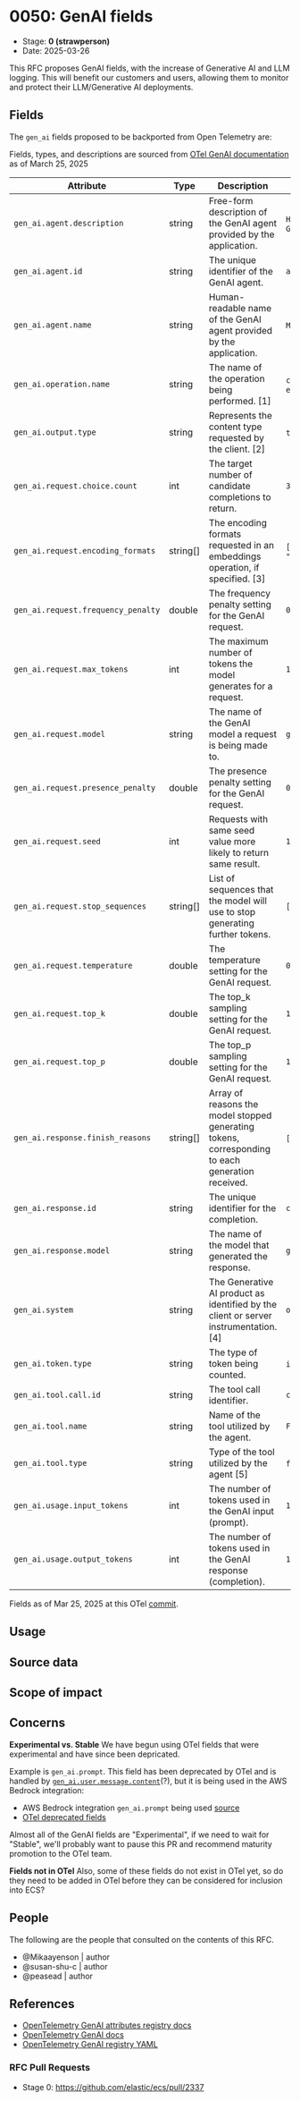 # 0050: GenAI fields
<!-- Leave this ID at 0000. The ECS team will assign a unique, contiguous RFC number upon merging the initial stage of this RFC. -->

- Stage: **0 (strawperson)** <!-- Update to reflect target stage. See https://elastic.github.io/ecs/stages.html -->
- Date: 2025-03-26 <!-- The ECS team sets this date at merge time. This is the date of the latest stage advancement. -->

<!--
As you work on your RFC, use the "Stage N" comments to guide you in what you should focus on, for the stage you're targeting.
Feel free to remove these comments as you go along.
-->

<!--
Stage 0: Provide a high level summary of the premise of these changes. Briefly describe the nature, purpose, and impact of the changes. ~2-5 sentences.
-->

This RFC proposes GenAI fields, with the increase of Generative AI and LLM logging. This will benefit our customers and users, allowing them to monitor and protect their LLM/Generative AI deployments.

<!--
Stage 1: If the changes include field additions or modifications, please create a folder titled as the RFC number under rfcs/text/. This will be where proposed schema changes as standalone YAML files or extended example mappings and larger source documents will go as the RFC is iterated upon.
-->

<!--
Stage X: Provide a brief explanation of why the proposal is being marked as abandoned. This is useful context for anyone revisiting this proposal or considering similar changes later on.
-->

## Fields

<!--
Stage 1: Describe at a high level how this change affects fields. Include new or updated yml field definitions for all of the essential fields in this draft. While not exhaustive, the fields documented here should be comprehensive enough to deeply evaluate the technical considerations of this change. The goal here is to validate the technical details for all essential fields and to provide a basis for adding experimental field definitions to the schema. Use GitHub code blocks with yml syntax formatting, and add them to the corresponding RFC folder.
-->

<!--
Archived by @peasead w/Elastic Security Labs 10/29/2024
The `llm` fields proposed are: [WIP]

Field | Type | Description /Usage
-- | -- | --
llm.request.content	|	text	|	The full text of the user's request to the LLM.
llm.request.token_count	|	integer	|	Number of tokens in the user's request.
llm.response.content	|	text	|	The full text of the LLM's response.
llm.response.token_count	|	integer	|	Number of tokens in the LLM's response.
llm.user.id	|	keyword	|	Unique identifier for the user.
llm.user.rn	|	keyword	|	Unique resource name for the user.
llm.request.id	|	keyword	|	Unique identifier for the LLM request.
llm.response.id	|	keyword	|	Unique identifier for the LLM response.
llm.response.error_code	|	keyword	|	Error code returned in the LLM response.
llm.response.stop_reason	|	keyword	|	Reason the LLM response stopped.
llm.request.timestamp	|	date	|	Timestamp when the request was made.
llm.response.timestamp	|	date	|	Timestamp when the response was received.
llm.model.name	|	keyword	|	Name of the LLM model used to generate the response.
llm.model.version	|	keyword	|	Version of the LLM model used to generate the response.
llm.model.id	|	keyword	|	Unique identifier for the LLM model.
llm.model.role	|	keyword	|	Role of the LLM model in the interaction.
llm.model.type	|	keyword	|	Type of LLM model.
llm.model.description	|	keyword	|	Description of the LLM model.
llm.model.instructions	|	text	|	Custom instructions for the LLM model.
llm.model.parameters	|	keyword	|	Parameters used to confirm the LLM model.
-->

The `gen_ai` fields proposed to be backported from Open Telemetry are:

Fields, types, and descriptions are sourced from [OTel GenAI documentation](https://opentelemetry.io/docs/specs/semconv/attributes-registry/gen-ai/) as of March 25, 2025

| Attribute | Type | Description | Examples |
|---|---|---|---|
| `gen_ai.agent.description` | string | Free-form description of the GenAI agent provided by the application. | `Helps with math problems`; `Generates fiction stories` |
| `gen_ai.agent.id` | string | The unique identifier of the GenAI agent. | `asst_5j66UpCpwteGg4YSxUnt7lPY` |
| `gen_ai.agent.name` | string | Human-readable name of the GenAI agent provided by the application. | `Math Tutor`; `Fiction Writer` |
| `gen_ai.operation.name` | string | The name of the operation being performed. [1] | `chat`; `text_completion`; `embeddings` |
| `gen_ai.output.type` | string | Represents the content type requested by the client. [2] | `text`; `json`; `image` |
|`gen_ai.request.choice.count` | int | The target number of candidate completions to return. | `3` |
| `gen_ai.request.encoding_formats` | string[] | The encoding formats requested in an embeddings operation, if specified. [3] | `["base64"]`; `["float", "binary"]` |
| `gen_ai.request.frequency_penalty` | double | The frequency penalty setting for the GenAI request. | `0.1` |
| `gen_ai.request.max_tokens` | int | The maximum number of tokens the model generates for a request. | `100` |
| `gen_ai.request.model` | string | The name of the GenAI model a request is being made to. | `gpt-4` |
| `gen_ai.request.presence_penalty` | double | The presence penalty setting for the GenAI request. | `0.1` |
| `gen_ai.request.seed` | int | Requests with same seed value more likely to return same result. | `100` |
| `gen_ai.request.stop_sequences` | string[] | List of sequences that the model will use to stop generating further tokens. | `["forest", "lived"]` |
| `gen_ai.request.temperature` | double | The temperature setting for the GenAI request. | `0.0` |
| `gen_ai.request.top_k` | double | The top_k sampling setting for the GenAI request. | `1.0` |
| `gen_ai.request.top_p` | double | The top_p sampling setting for the GenAI request. | `1.0` |
| `gen_ai.response.finish_reasons` | string[] | Array of reasons the model stopped generating tokens, corresponding to each generation received. | `["stop"]`; `["stop", "length"]` |
| `gen_ai.response.id` | string | The unique identifier for the completion. | `chatcmpl-123` |
| `gen_ai.response.model` | string | The name of the model that generated the response. | `gpt-4-0613` |
| `gen_ai.system` | string | The Generative AI product as identified by the client or server instrumentation. [4] | `openai` |
| `gen_ai.token.type` | string | The type of token being counted. | `input`; `output` |
| `gen_ai.tool.call.id` | string | The tool call identifier. | `call_mszuSIzqtI65i1wAUOE8w5H4` |
| `gen_ai.tool.name` | string | Name of the tool utilized by the agent. | `Flights` |
| `gen_ai.tool.type` | string | Type of the tool utilized by the agent [5] | `function`; `extension`; `datastore` |
| `gen_ai.usage.input_tokens` | int | The number of tokens used in the GenAI input (prompt). | `100` |
| `gen_ai.usage.output_tokens` | int | The number of tokens used in the GenAI response (completion). | `180` |

Fields as of Mar 25, 2025 at this OTel [commit](https://github.com/open-telemetry/semantic-conventions/blob/78c42c576a25743902192466cf7ff81889bf3630/docs/attributes-registry/gen-ai.md).

<!-- Archived by @susan-shu-c w/Elastic Security 03/25/2025 -->
<!--
Field | Type | Description /Usage | Example
-- | -- | -- | --
gen_ai | nested | This defines the attributes used to describe telemetry in the context of Generative Artificial Intelligence (GenAI) Models requests and responses.
gen_ai.analysis | nested |
gen_ai.analysis.action_recommended | keyword | Recommended actions based on the analysis.
gen_ai.analysis.finding | keyword | Detailed findings from security tools.
gen_ai.analysis.function | keyword | Name of the security or analysis function used.
gen_ai.analysis.tool_names | keyword | Name of the security or analysis tools used.
gen_ai.assistant | nested |
gen_ai.assistant.message | nested |
gen_ai.assistant.message.role | keyword | The actual role of the message author as passed in the message. | `assistant` or `bot`
gen_ai.assistant.message.content | keyword | The contents of the assistant message. | `Spans, events, metrics defined by the GenAI semantic conventions.`
gen_ai.assistant.message.tool_calls | nested | The tool calls generated by the model, such as function calls. |
gen_ai.assistant.message.tool_calls.id | text | The id of the tool call | `call_mszuSIzqtI65i1wAUOE8w5H4`
gen_ai.assistant.message.tool_calls.type | keyword | The type of the tool | `function`
gen_ai.assistant.message.tool_calls.function | nested
gen_ai.assistant.message.tool_calls.function.name | keyword | The name of the function to call | `get_link_to_otel_semconv`
gen_ai.assistant.message.tool_calls.function.arguments | keyword | The arguments to pass the the function | `{"semconv": "gen_ai"}`
gen_ai.choice | nested | This event describes model-generated individual chat response
gen_ai.choice.finish_reason | keyword | The reason the model stopped generating tokens. | `stop`, `tool_calls`, `content_filter`
gen_ai.choice.index | intiger | The index of the choice in the list of choices. | `1`
gen_ai.choice.message | nested | GenAI response message. |
gen_ai.choice.message.role | The actual role of the message author as passed in the message. | `assistant` or `bot`
gen_ai.choice.message.content | The contents of the choice message. | `Spans, events, metrics defined by the GenAI semantic conventions.`
gen_ai.choice.message.tool_calls | nested | The tool calls generated by the model, such as function calls. |
gen_ai.choice.message.tool_calls.id | text | The id of the tool call | `call_mszuSIzqtI65i1wAUOE8w5H4`
gen_ai.choice.message.tool_calls.type | keyword | The type of the tool | `function`
gen_ai.choice.message.tool_calls.function | nested
gen_ai.choice.message.tool_calls.function.name | keyword | The name of the function to call | `get_link_to_otel_semconv`
gen_ai.choice.message.tool_calls.function.arguments | keyword | The arguments to pass the the function | `{"semconv": "gen_ai"}`
gen_ai.compliance | nested |
gen_ai.compliance.request_triggered | keyword | Lists compliance-related filters that were triggered during the processing of the request, such as data privacy filters or regulatory compliance checks.
gen_ai.compliance.response_triggered | keyword | Lists compliance-related filters that were triggered during the processing of the response, such as data privacy filters or regulatory compliance checks.
gen_ai.compliance.violation_code | keyword | Code identifying the specific compliance rule that was violated.
gen_ai.compliance.violation_detected | boolean | Indicates if any compliance violation was detected during the interaction.
gen_ai.operation.name | keyword | The name of the operation being performed. | `chat`, `text_completion`
gen_ai.openai | nested | This group defines attributes for OpenAI. |
gen_ai.openai.request.response_format | keyword | The response format that is requested. | `json_object`, `json_schema`, `auto`
gen_ai.openai.request.seed | integer | Requests with same seed value more likely to return same result. | `100`
gen_ai.openai.request.service_tier | keyword | The service tier requested. May be a specific tier, detault, or auto. | `auto`, `default`
gen_ai.openai.response.service_tier | keyword | The service tier used for the response. | `scale`, `default`
gen_ai.owasp | nested |
gen_ai.owasp.description | text | Description of the OWASP risk triggered.
gen_ai.owasp.id | keyword | Identifier for the OWASP risk addressed.
gen_ai.performance | nested
gen_ai.performance.request_size | long | Size of the request payload in bytes.
gen_ai.performance.response_size | long | Size of the response payload in bytes.
gen_ai.performance.response_time | long | Time taken by the LLM to generate a response in milliseconds.
gen_ai.performance.start_response_time | long | Time taken by the LLM to send first response byte in milliseconds.
gen_ai.policy | nested
gen_ai.policy.action | keyword | Action taken due to a policy violation, such as blocking, alerting, or modifying the content.
gen_ai.policy.confidence | keyword | Confidence level in the policy match that triggered the action, quantifying how closely the identified content matched the policy criteria.
gen_ai.policy.match_detail | nested
gen_ai.policy.name | keyword | Name of the specific policy that was triggered.
gen_ai.policy.violation | boolean | Specifies if a security policy was violated.
gen_ai.request | nested | This group defines attributes for GenAI request actions. |
gen_ai.request.id | keyword | Unique identifier for the LLM request.
gen_ai.request.max_tokens | integer | The maximum number of tokens the model generates for a request. | `100`
gen_ai.request.model | nested |
gen_ai.request.model.description | text | Description of the LLM model.
gen_ai.request.model.instructions | text | Custom instructions for the LLM model.
gen_ai.request.model.role | keyword | Role of the LLM model in the interaction.
gen_ai.request.model.type | keyword | Type of LLM model.
gen_ai.request.model.version | keyword | Version of the LLM model used to generate the response.
gen_ai.request.model.id | keyword | The name of the GenAI model a request is being made to. | `gpt-4`
gen_ai.request.temperature | integer | The temperature setting for the GenAI request. | `0.0`
gen_ai.request.timestamp | date | Timestamp when the request was made.
gen_ai.request.top_p | integer | The top_p sampling setting for the GenAI request. | `1.0`
gen_ai.request.top_k | integer | The top_k sampling setting for the GenAI request. | `1.0`
gen_ai.request.stop_sequences | keyword | List of sequences that the model will use to stop generating further tokens. | `["forest", "lived"]`
gen_ai.request.frequency_penalty | integer | The frequency penalty setting for the GenAI request. | `0.1`
gen_ai.request.presence_penalty | integer | The presence penalty setting for the GenAI request. | `0.1`
gen_ai.response | nested | This group defines attributes for GenAI response actions. |
gen_ai.response.error_code | keyword | Error code returned in the LLM response.
gen_ai.response.finish_reasons | keyword | Array of reasons the model stopped generating tokens, corresponding to each generation received. | `["stop", "stop", "length"]`
gen_ai.response.id | keyword | The unique identifier for the completion. | `chatcmpl-123`
gen_ai.response.model | keyword | The name of the model that generated the response. | `gpt-4-0613`
gen_ai.response.timestamp | date | Timestamp when the response was received.
gen_ai.security | nested |
gen_ai.security.halluncination_consistency | integer | Consistency check between multiple responses.
gen_ai.security.jailbreak_score | integer | Measures similarity to known jailbreak attempts.
gen_ai.security.prompt_injection_score | integer | Measures similarity to known prompt injection attacks.
gen_ai.security.refusal_score | integer | Measures similarity to known LLM refusal responses.
gen_ai.security.regex_pattern_count | integer | Counts occurrences of strings matching user-defined regex patterns.
gen_ai.sentiment | nested |
gen_ai.sentiment.content_categories | keyword | Categories of content identified as sensitive or requiring moderation.
gen_ai.sentiment.content_inappropriate | keyword | Whether the content was flagged as inappropriate or sensitive.
gen_ai.sentiment.score | integer | Sentiment analysis score.
gen_ai.sentiment.toxicity_score | integer | Toxicity analysis score.
gen_ai.system | nested |
gen_ai.system.product | keyword | The Generative AI product as identified by the client or server instrumentation. | `openai`
gen_ai.system.message | nested | This event describes the instructions passed to the GenAI model.
gen_ai.system.message.role | keyword | The actual role of the message author as passed in the message. | `system` or `instructions`
gen_ai.system.message.content | keyword | The contents of the system message. | `You're a friendly bot that answers questions about GenAi.`
gen_ai.text | nested
gen_ai.text.complexity_score | integer | Evaluates the complexity of the text.
gen_ai.text.readability_score | integer | Measures the readability level of the text.
gen_ai.text.similarity_score | integer | Measures the similarity between the prompt and response.
gen_ai.token.type | keyword | The type of token being counted. | `input`, `output`
gen_ai.tool | nested |
gen_ai.tool.message | nested |
gen_ai.tool.message.role | keyword | The actual role of the message author as passed in the message. | `tool` or `function`
gen_ai.tool.message.content | keyword | The contents of the tool message. | `elastic.co`
gen_ai.tool.message.id | text | Tool call that this message is responding to. | `call_mszuSIzqtI65i1wAUOE8w5H4`
gen_ai.usage | nested | This group defines attributes for GenAI usage. |
gen_ai.usage.completion_tokens | integer | Number of tokens in the LLM's response.
gen_ai.usage.prompt_tokens | integer | Number of tokens in the user's request.
gen_ai.usage.input_tokens | integer | The number of tokens used in the GenAI input (prompt). | `100`
gen_ai.usage.output_tokens | integer | The number of tokens used in the GenAI response (completion). | `180`
gen_ai.user | nested | This event describes the prompt message specified by the user.
gen_ai.user.content | keyword | The contents of the user message. | `What telemetry is reported by OpenAI instrumentations?`
gen_ai.user.id | keyword | Unique identifier for the user.
gen_ai.user.rn | keyword | Unique resource name for the user.
gen_ai.user.role | keyword | The actual role of the message author as passed in the message. | `user` or `customer`

Reuse fields:
* Threat - https://www.elastic.co/guide/en/ecs/current/ecs-threat.html
* Rule - https://www.elastic.co/guide/en/ecs/current/ecs-rule.html
-->

<!--
Stage 2: Add or update all remaining field definitions. The list should now be exhaustive. The goal here is to validate the technical details of all remaining fields and to provide a basis for releasing these field definitions as beta in the schema. Use GitHub code blocks with yml syntax formatting, and add them to the corresponding RFC folder.
-->

## Usage

<!--
Stage 1: Describe at a high-level how these field changes will be used in practice. Real world examples are encouraged. The goal here is to understand how people would leverage these fields to gain insights or solve problems. ~1-3 paragraphs.
-->

## Source data

<!--
Stage 1: Provide a high-level description of example sources of data. This does not yet need to be a concrete example of a source document, but instead can simply describe a potential source (e.g. nginx access log). This will ultimately be fleshed out to include literal source examples in a future stage. The goal here is to identify practical sources for these fields in the real world. ~1-3 sentences or unordered list.
-->

<!--
Stage 2: Included a real world example source document. Ideally this example comes from the source(s) identified in stage 1. If not, it should replace them. The goal here is to validate the utility of these field changes in the context of a real world example. Format with the source name as a ### header and the example document in a GitHub code block with json formatting, or if on the larger side, add them to the corresponding RFC folder.
-->

<!--
Stage 3: Add more real world example source documents so we have at least 2 total, but ideally 3. Format as described in stage 2.
-->

## Scope of impact

<!--
Stage 2: Identifies scope of impact of changes. Are breaking changes required? Should deprecation strategies be adopted? Will significant refactoring be involved? Break the impact down into:
 * Ingestion mechanisms (e.g. beats/logstash)
 * Usage mechanisms (e.g. Kibana applications, detections)
 * ECS project (e.g. docs, tooling)
The goal here is to research and understand the impact of these changes on users in the community and development teams across Elastic. 2-5 sentences each.
-->

## Concerns

**Experimental vs. Stable**
We have begun using OTel fields that were experimental and have since been depricated.

Example is `gen_ai.prompt`. This field has been deprecated by OTel and is handled by [`gen_ai.user.message.content`](https://github.com/open-telemetry/semantic-conventions/blob/main/docs/gen-ai/gen-ai-events.md)(?), but it is being used in the AWS Bedrock integration:
- AWS Bedrock integration `gen_ai.prompt` being used [source](https://github.com/elastic/integrations/blob/main/packages/aws_bedrock/data_stream/invocation/fields/fields.yml#L64-L66)
- [OTel deprecated fields](https://github.com/open-telemetry/semantic-conventions/blob/main/docs/attributes-registry/gen-ai.md#deprecated-genai-attributes)

Almost all of the GenAI fields are "Experimental", if we need to wait for "Stable", we'll probably want to pause this PR and recommend maturity promotion to the OTel team.

**Fields not in OTel**
Also, some of these fields do not exist in OTel yet, so do they need to be added in OTel before they can be considered for inclusion into ECS?

<!--
Stage 1: Identify potential concerns, implementation challenges, or complexity. Spend some time on this. Play devil's advocate. Try to identify the sort of non-obvious challenges that tend to surface later. The goal here is to surface risks early, allow everyone the time to work through them, and ultimately document resolution for posterity's sake.
-->

<!--
Stage 2: Document new concerns or resolutions to previously listed concerns. It's not critical that all concerns have resolutions at this point, but it would be helpful if resolutions were taking shape for the most significant concerns.
-->

<!--
Stage 3: Document resolutions for all existing concerns. Any new concerns should be documented along with their resolution. The goal here is to eliminate risk of churn and instability by ensuring all concerns have been addressed.
-->

## People

The following are the people that consulted on the contents of this RFC.

* @Mikaayenson | author
* @susan-shu-c | author
* @peasead | author

<!--
Who will be or has been consulted on the contents of this RFC? Identify authorship and sponsorship, and optionally identify the nature of involvement of others. Link to GitHub aliases where possible. This list will likely change or grow stage after stage.

e.g.:

* @Yasmina | author
* @Monique | sponsor
* @EunJung | subject matter expert
* @JaneDoe | grammar, spelling, prose
* @Mariana
-->


## References

<!-- Insert any links appropriate to this RFC in this section. -->

* [OpenTelemetry GenAI attributes registry docs](https://github.com/open-telemetry/semantic-conventions/blob/main/docs/attributes-registry/gen-ai.md)
* [OpenTelemetry GenAI docs](https://github.com/open-telemetry/semantic-conventions/tree/main/docs/gen-ai)
* [OpenTelemetry GenAI registry YAML](https://github.com/open-telemetry/semantic-conventions/blob/main/model/gen-ai/registry.yaml)

### RFC Pull Requests

<!-- An RFC should link to the PRs for each of it stage advancements. -->

* Stage 0: https://github.com/elastic/ecs/pull/2337

<!--
* Stage 1: https://github.com/elastic/ecs/pull/NNN
...
-->
